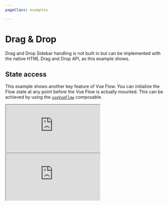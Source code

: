```yaml
---
pageClass: examples

---
```


# Drag & Drop

Drag and Drop Sidebar handling is not built in but can be implemented with the native HTML Drag and Drop API, as this
example shows.

## State access

This example shows another key feature of Vue Flow. You can initialize the Flow state at any point before the Vue Flow
is actually mounted. This can be achieved by using the [`useVueFlow`](/guide/composables.html#usevueflow) composable.

<div class="mt-6">
  <iframe src="https://codesandbox.io/embed/vue-flow-drag-drop-tpbm7d?eslint=1&fontsize=14&hidenavigation=1&module=%2Fsrc%2Fcomponents%2FFlow.vue&theme=dark"
    class="hidden dark:block bg-black h-full w-full min-h-[75vh]"
    title="Vue Flow: Drag & Drop"
    allow="accelerometer; ambient-light-sensor; camera; encrypted-media; geolocation; gyroscope; hid; microphone; midi; payment; usb; vr; xr-spatial-tracking"
    sandbox="allow-forms allow-modals allow-popups allow-presentation allow-same-origin allow-scripts"
  ></iframe>
  <iframe src="https://codesandbox.io/embed/vue-flow-drag-drop-tpbm7d?eslint=1&fontsize=14&hidenavigation=1&module=%2Fsrc%2Fcomponents%2FFlow.vue&theme=light"
    class="block dark:hidden h-full w-full min-h-[75vh]"
    title="Vue Flow: Drag & Drop"
    allow="accelerometer; ambient-light-sensor; camera; encrypted-media; geolocation; gyroscope; hid; microphone; midi; payment; usb; vr; xr-spatial-tracking"
    sandbox="allow-forms allow-modals allow-popups allow-presentation allow-same-origin allow-scripts"
  ></iframe>
</div>
